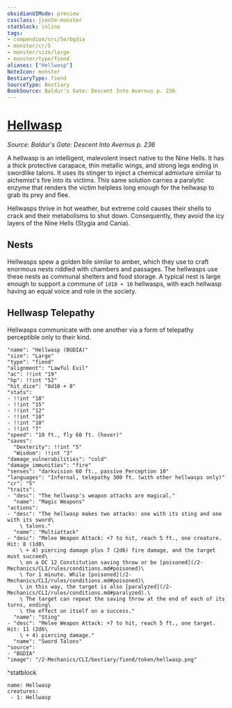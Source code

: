 ```yaml
---
obsidianUIMode: preview
cssclass: json5e-monster
statblock: inline
tags:
- compendium/src/5e/bgdia
- monster/cr/5
- monster/size/large
- monster/type/fiend
aliases: ["Hellwasp"]
NoteIcon: monster
BestiaryType: fiend
SourceType: Bestiary
BookSource: Baldur's Gate: Descent Into Avernus p. 236
---
```

# [Hellwasp](2-Mechanics/CLI/bestiary/fiend/hellwasp-bgdia.md)
*Source: Baldur's Gate: Descent Into Avernus p. 236*  

A hellwasp is an intelligent, malevolent insect native to the Nine Hells. It has a thick protective carapace, thin metallic wings, and strong legs ending in swordlike talons. It uses its stinger to inject a chemical admixture similar to alchemist's fire into its victims. This same solution carries a paralytic enzyme that renders the victim helpless long enough for the hellwasp to grab its prey and flee.

Hellwasps thrive in hot weather, but extreme cold causes their shells to crack and their metabolisms to shut down. Consequently, they avoid the icy layers of the Nine Hells (Stygia and Cania).

## Nests

Hellwasps spew a golden bile similar to amber, which they use to craft enormous nests riddled with chambers and passages. The hellwasps use these nests as communal shelters and food storage. A typical nest is large enough to support a commune of `1d10 + 10` hellwasps, with each hellwasp having an equal voice and role in the society.

## Hellwasp Telepathy

Hellwasps communicate with one another via a form of telepathy perceptible only to their kind.

```statblock
"name": "Hellwasp (BGDIA)"
"size": "Large"
"type": "fiend"
"alignment": "Lawful Evil"
"ac": !!int "19"
"hp": !!int "52"
"hit_dice": "8d10 + 8"
"stats":
- !!int "18"
- !!int "15"
- !!int "12"
- !!int "10"
- !!int "10"
- !!int "7"
"speed": "10 ft., fly 60 ft. (hover)"
"saves":
  "Dexterity": !!int "5"
  "Wisdom": !!int "3"
"damage_vulnerabilities": "cold"
"damage_immunities": "fire"
"senses": "darkvision 60 ft., passive Perception 10"
"languages": "Infernal, telepathy 300 ft. (with other hellwasps only)"
"cr": "5"
"traits":
- "desc": "The hellwasp's weapon attacks are magical."
  "name": "Magic Weapons"
"actions":
- "desc": "The hellwasp makes two attacks: one with its sting and one with its sword\
    \ talons."
  "name": "Multiattack"
- "desc": "Melee Weapon Attack: +7 to hit, reach 5 ft., one creature. Hit: 8 (1d8\
    \ + 4) piercing damage plus 7 (2d6) fire damage, and the target must succeed\
    \ on a DC 12 Constitution saving throw or be [poisoned](/2-Mechanics/CLI/rules/conditions.md#poisoned)\
    \ for 1 minute. While [poisoned](/2-Mechanics/CLI/rules/conditions.md#poisoned)\
    \ in this way, the target is also [paralyzed](/2-Mechanics/CLI/rules/conditions.md#paralyzed).\
    \ The target can repeat the saving throw at the end of each of its turns, ending\
    \ the effect on itself on a success."
  "name": "Sting"
- "desc": "Melee Weapon Attack: +7 to hit, reach 5 ft., one target. Hit: 11 (2d6\
    \ + 4) piercing damage."
  "name": "Sword Talons"
"source":
- "BGDIA"
"image": "/2-Mechanics/CLI/bestiary/fiend/token/hellwasp.png"
```
^statblock

```encounter-table
name: Hellwasp
creatures:
 - 1: Hellwasp
```